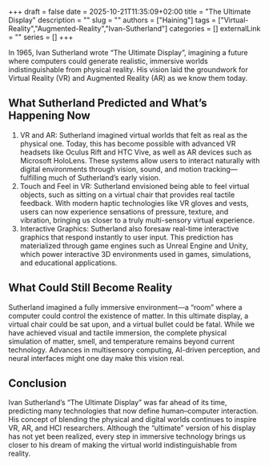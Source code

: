 +++ 
draft = false
date = 2025-10-21T11:35:09+02:00
title = "The Ultimate Display"
description = ""
slug = ""
authors = ["Haining"]
tags = ["Virtual-Reality","Augmented-Reality","Ivan-Sutherland"]
categories = []
externalLink = ""
series = []
+++

In 1965, Ivan Sutherland wrote “The Ultimate Display”, imagining a future where computers could generate realistic, immersive worlds indistinguishable from physical reality. His vision laid the groundwork for Virtual Reality (VR) and Augmented Reality (AR) as we know them today.

## What Sutherland Predicted and What’s Happening Now
1. VR and AR:
Sutherland imagined virtual worlds that felt as real as the physical one. Today, this has become possible with advanced VR headsets like Oculus Rift and HTC Vive, as well as AR devices such as Microsoft HoloLens. These systems allow users to interact naturally with digital environments through vision, sound, and motion tracking—fulfilling much of Sutherland’s early vision.
2. Touch and Feel in VR:
Sutherland envisioned being able to feel virtual objects, such as sitting on a virtual chair that provides real tactile feedback. With modern haptic technologies like VR gloves and vests, users can now experience sensations of pressure, texture, and vibration, bringing us closer to a truly multi-sensory virtual experience.
3. Interactive Graphics:
Sutherland also foresaw real-time interactive graphics that respond instantly to user input. This prediction has materialized through game engines such as Unreal Engine and Unity, which power interactive 3D environments used in games, simulations, and educational applications.


## What Could Still Become Reality

Sutherland imagined a fully immersive environment—a “room” where a computer could control the existence of matter. In this ultimate display, a virtual chair could be sat upon, and a virtual bullet could be fatal. While we have achieved visual and tactile immersion, the complete physical simulation of matter, smell, and temperature remains beyond current technology. Advances in multisensory computing, AI-driven perception, and neural interfaces might one day make this vision real.


## Conclusion

Ivan Sutherland’s “The Ultimate Display” was far ahead of its time, predicting many technologies that now define human–computer interaction. His concept of blending the physical and digital worlds continues to inspire VR, AR, and HCI researchers. Although the “ultimate” version of his display has not yet been realized, every step in immersive technology brings us closer to his dream of making the virtual world indistinguishable from reality.
